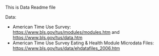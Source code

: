 This is Data Readme file

Data: 
- American Time Use Survey: https://www.bls.gov/tus/modules/modules.htm and https://www.bls.gov/tus/data.htm
- American Time Use Survey Eating & Health Module Microdata Files: https://www.bls.gov/tus/data/ehdatafiles_2006.htm
